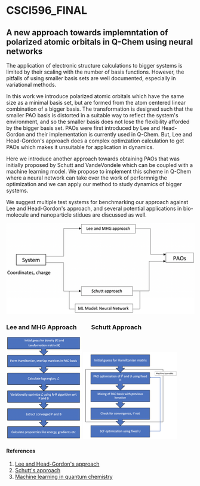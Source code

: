 # CSCI596_FINAL


## A new approach towards implemntation of polarized atomic orbitals in Q-Chem using neural networks

The application of electronic structure calculations to bigger systems is limited by their scaling with the number of basis functions. However, the pitfalls of using smaller basis sets are well documented, especially in variational methods. 

In this work we introduce polarized atomic orbitals which have the same size as a minimal basis set, but are formed from the atom centered linear combination of a bigger basis. The transformation is designed such that the smaller PAO basis is distorted in a suitable way to reflect the system's environment, and so the smaller basis does not lose the flexibility afforded by the bigger basis set. PAOs were first introduced by Lee and Head-Gordon and their implementation is currently used in Q-Chem. But, Lee and Head-Gordon's approach does a complex optimzation calculation to get PAOs which makes it unsuitable for application in dynamics. 

Here we introduce another approach towards obtaining PAOs that was initially proposed by Schutt and VandeVondele which can be coupled with a machine learning model. We propose to implement this scheme in Q-Chem where a neural network can take over the work of performnig the optimization and we can apply our method to study dynamics of bigger systems. 

We suggest multiple test systems for benchmarking our approach against Lee and Head-Gordon's approach, and several potential applications in bio-molecule and nanoparticle stidues are discussed as well. 

![Proposal](Images/Proposal.png)


### Lee and MHG Approach    &nbsp; &nbsp; &nbsp; &nbsp; &nbsp;Schutt Approach
<img src="Images/MHG-approach.png" width=40% height=20%>     <img src="Images/Schutt-approach.png" width=50% height=60%>



#### References
1. [Lee and Head-Gordon's approach](https://aip.scitation.org/doi/10.1063/1.475199)
2. [Schutt's approach](https://pubs.acs.org/doi/abs/10.1021/acs.jctc.8b00378)
3. [Machine learning in quantum chemistry](https://pubs.acs.org/doi/10.1021/acs.jpclett.9b03664)
